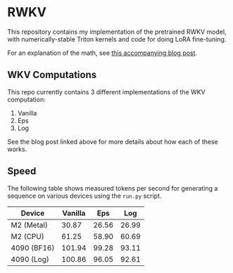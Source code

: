 # RWKV

This repository contains my implementation of the pretrained RWKV model, with numerically-stable Triton kernels and code for doing LoRA fine-tuning.

For an explanation of the math, see [this accompanying blog post](https://ben.bolte.cc/rwkv).

## WKV Computations

This repo currently contains 3 different implementations of the WKV computation:

1. Vanilla
2. Eps
3. Log

See the blog post linked above for more details about how each of these works.

## Speed

The following table shows measured tokens per second for generating a sequence on various devices using the `run.py` script.

| Device      | Vanilla | Eps   | Log   |
| ----------- | ------- | ----- | ----- |
| M2 (Metal)  | 30.87   | 26.56 | 26.99 |
| M2 (CPU)    | 61.25   | 58.90 | 60.69 |
| 4090 (BF16) | 101.94  | 99.28 | 93.11 |
| 4090 (Log)  | 100.86  | 96.05 | 92.61 |

